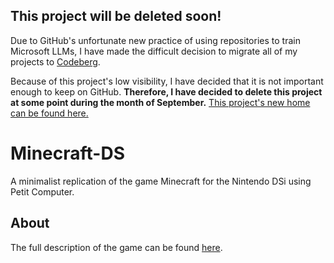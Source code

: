 ## This project will be deleted soon!

Due to GitHub's unfortunate new practice of using repositories to train Microsoft LLMs, I have made the difficult decision to migrate all of my projects to [Codeberg](https://codeberg.org/).

Because of this project's low visibility, I have decided that it is not important enough to keep on GitHub.
**Therefore, I have decided to delete this project at some point during the month of September.**
[This project's new home can be found here.](https://codeberg.org/computablee/Minecraft-DS)

# Minecraft-DS
A minimalist replication of the game Minecraft for the Nintendo DSi using Petit Computer.

## About
The full description of the game can be found [here](http://petitcomputer.wikia.com/wiki/Minecraft_DS).
